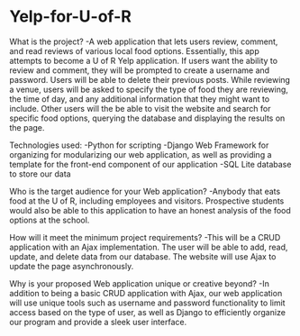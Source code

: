 # Yelp-for-U-of-R

What is the project?
-A web application that lets users review, comment, and read reviews of various local food options.
Essentially, this app attempts to become a U of R Yelp application. If users want the ability to
review and comment, they will be prompted to create a username and password. Users will be able
to delete their previous posts. While reviewing a venue, users will be asked to specify the type
of food they are reviewing, the time of day, and any additional information that they might want
to include. Other users will the be able to visit the website and search for specific food options,
querying the database and displaying the results on the page.

Technologies used: 
-Python for scripting
-Django Web Framework for organizing for modularizing our web application, as well as providing a
template for the front-end component of our application 
-SQL Lite database to store our data

Who is the target audience for your Web application?
-Anybody that eats food at the U of R, including employees and visitors. Prospective students would
also be able to this application to have an honest analysis of the food options at the school.

How will it meet the minimum project requirements?
-This will be a CRUD application with an Ajax implementation. The user will be able to add, read, update,
and delete data from our database. The website will use Ajax to update the page asynchronously. 

Why is your proposed Web application unique or creative beyond?
-In addition to being a basic CRUD application with Ajax, our web application will use unique tools such
as username and password functionality to limit access based on the type of user, as well as Django to
efficiently organize our program and provide a sleek user interface.

